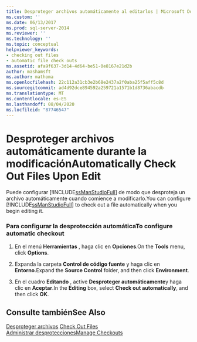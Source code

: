 ```yaml
---
title: Desproteger archivos automáticamente al editarlos | Microsoft Docs
ms.custom: ''
ms.date: 06/13/2017
ms.prod: sql-server-2014
ms.reviewer: ''
ms.technology: ''
ms.topic: conceptual
helpviewer_keywords:
- checking out files
- automatic file check outs
ms.assetid: afa9f637-3d14-4d64-be51-0e8167e21d2b
author: mashamsft
ms.author: mathoma
ms.openlocfilehash: 22c112a31cb3e2b68e2437a2f0aba25f5aff5c8d
ms.sourcegitcommit: ad4d92dce894592a259721a1571b1d8736abacdb
ms.translationtype: MT
ms.contentlocale: es-ES
ms.lasthandoff: 08/04/2020
ms.locfileid: "87746547"
---
```

# <a name="automatically-check-out-files-upon-edit"></a><span data-ttu-id="58f82-102">Desproteger archivos automáticamente durante la modificación</span><span class="sxs-lookup"><span data-stu-id="58f82-102">Automatically Check Out Files Upon Edit</span></span>
  <span data-ttu-id="58f82-103">Puede configurar [!INCLUDE[ssManStudioFull](../includes/ssmanstudiofull-md.md)] de modo que desproteja un archivo automáticamente cuando comience a modificarlo.</span><span class="sxs-lookup"><span data-stu-id="58f82-103">You can configure [!INCLUDE[ssManStudioFull](../includes/ssmanstudiofull-md.md)] to check out a file automatically when you begin editing it.</span></span>  
  
### <a name="to-configure-automatic-checkout"></a><span data-ttu-id="58f82-104">Para configurar la desprotección automática</span><span class="sxs-lookup"><span data-stu-id="58f82-104">To configure automatic checkout</span></span>  
  
1.  <span data-ttu-id="58f82-105">En el menú **Herramientas** , haga clic en **Opciones**.</span><span class="sxs-lookup"><span data-stu-id="58f82-105">On the **Tools** menu, click **Options**.</span></span>  
  
2.  <span data-ttu-id="58f82-106">Expanda la carpeta **Control de código fuente** y haga clic en **Entorno**.</span><span class="sxs-lookup"><span data-stu-id="58f82-106">Expand the **Source Control** folder, and then click **Environment**.</span></span>  
  
3.  <span data-ttu-id="58f82-107">En el cuadro **Editando** , active **Desproteger automáticamente**y haga clic en **Aceptar**.</span><span class="sxs-lookup"><span data-stu-id="58f82-107">In the **Editing** box, select **Check out automatically**, and then click **OK**.</span></span>  
  
## <a name="see-also"></a><span data-ttu-id="58f82-108">Consulte también</span><span class="sxs-lookup"><span data-stu-id="58f82-108">See Also</span></span>  
 <span data-ttu-id="58f82-109">[Desproteger archivos](../../2014/database-engine/check-out-files.md) </span><span class="sxs-lookup"><span data-stu-id="58f82-109">[Check Out Files](../../2014/database-engine/check-out-files.md) </span></span>  
 [<span data-ttu-id="58f82-110">Administrar desprotecciones</span><span class="sxs-lookup"><span data-stu-id="58f82-110">Manage Checkouts</span></span>](../../2014/database-engine/manage-checkouts.md)  
  
  
